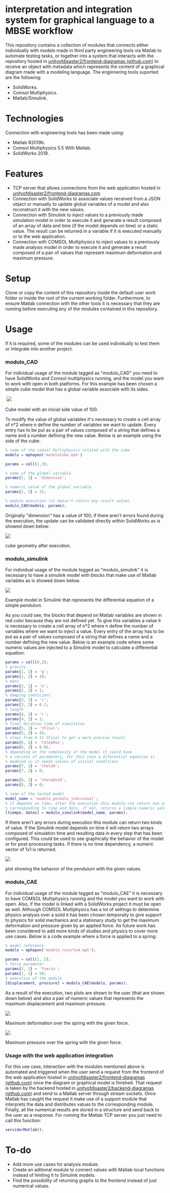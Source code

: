 

# interpretation and integration system for graphical language to a MBSE workflow 

This repository contains a collection of modules that connects either individually with models made in third party engineering tools via Matlab to automate testing tasks, or together into a system that interacts with the repository hosted in [unityofdisaster2/frontend-diagramas (github.com)][1] to receive an object with metadata which represents the content of a graphical diagram made with a modeling language. The enginnering tools suported are the following:

* SolidWorks. 
* Comsol Multiphysics. 
* Matlab/Simulink. 

# Technologies

Connection with engineering tools has been made using:

* Matlab R2019b.
* Comsol Multiphysics 5.5 With Matlab.
* SolidWorks 2019.

# Features

* TCP server that allows connections from the web application hosted in [unityofdisaster2/frontend-diagramas.com][1]
* Connection with SolidWorks to associate values received from a JSON object or manually to update global variables of a model and also reconstruct it with the new values. 
* Connection with Simulink to inject values to a previously made simulation model in order to execute it and generate a result composed of an array of data and time (if the model depends on time) or a static value. The result can be returned in a variable if it is executed manually or to the web application.
* Connection with COMSOL Multiphysics to inject values to a previously made analysis model in order to execute it and generate a result composed of a pair of values that represent maximum deformation and maximum pressure. 

# Setup

Clone or copy the content of this repository inside the default user work folder or inside the root of the current working folder. Furthermore, to ensure Matlab connection with the other tools it is necessary that they are running before executing any of the modules contained in this repository.

# Usage

If it is required, some of the modules can be used individually to test them or integrate into another project.  

### modulo_CAD

For individual usage of the module tagged as "modulo_CAD" you need to have SolidWorks and Comsol multiphysics running, and the model you want to work with open in both platforms. For this example has been chosen a simple cube model that has a global variable associate with its sides.

​											 ![](https://i.imgur.com/jeMjhI3.png) 

Cube model with an inicial side value of 100.  

To modify the value of global variables it's necessary to create a cell array of n*2 where n define the number of variables we want to update. Every entry has to be put as a pair of values composed of a string that defines a name and a number defining the new value. Below is an example using the side of the cube:

```matlab
% name of the comsol Multiphysics related with the cube
modelo = mphopen('modeloCubo.mph')

params = cell(1,2);

% name of the global variable
params{1, 1} = 'dimension';

% numeric value of the global variable 
params{1, 2} = 25;

% module execution (it doesn't return any result value)
modulo_CAD(modelo, params);

```

Originally "dimension" has a value of 100; if there aren't errors found during the execution, the update can be validated directly within SolidWorks as is showed down below:

![](https://i.imgur.com/q6aZt2g.png)

cube geometry after execution.  

### modulo_simulink 

For individual usage of the module tagged as "modulo_simulink" it is necessary to have a simulink model with blocks that make use of Matlab variables as is showed down below.  

![](https://i.imgur.com/vk3AipY.png)

Example model in Simulink that represents the differential equation of a simple pendulum.  

As you could see, the blocks that depend on Matlab variables are shown in red color because they are not defined yet. To give this variables a value it is necessary to create a cell array of n*2 where n define the number of variables where we want to inject a value. Every entry of the array has to be put as a pair of values composed of a string that defines a name and a number defining the new value. Below is an example code where some numeric values are injected to a Simulink model to calculate a differential equation:

```matlab
params = cell(8,2);
% gravity
params{1, 1} = 'g';
params{1, 2} = 10;
% mass
params{2, 1} = 'm';
params{2, 2} = 1;
% damping coeficient
params{3, 1} = 'c';
params{3, 2} = 0.2;
% length
params{4, 1} = 'L';
params{4, 2} = 1;
% final duration time of simulation
params{5, 1} = 'tFinal';
params{5, 2} = 45;
% steps from 0 to tFinal to get a more precise result
params{6, 1} = 'tStepMax';
params{6, 2} = 0.05;
% depending on the complexity of the model it could have 
% a variety of parameters, for this case a diferential equation is
% modeled so it needs values of initial conditions
params{7, 1} = 'theta0';
params{7, 2} = 0;

params{8, 1} = 'thetaDot0';
params{8, 2} = 0;

% name of the tested model
model_name = 'modelo_pendulo_individual';
% if depends on time, after the execution this module can return two arrays
% corresponding to time and data, if not, returns a simple numeric value
[tiempo, datos] = modulo_simulink(model_name, params);
```

If there aren't any errors during execution this module can return two kinds of value. If the Simulink model depends on time it will return two arrays composed of simulation time and resulting data in every step that has been configured. This could be used to see graphically the behavior of the model or for post-processing tasks. If there is no time dependency, a numeric vector of 1x1 is returned.

![](https://i.imgur.com/xoBCu1o.png)

plot showing the behavior of the pendulum with the given values.  

### modulo_CAE

For individual usage of the module tagged as "modulo_CAE" it is necessary to have COMSOL Multiphysics running and the model you want to work with open. Also, if the model is linked with a SolidWorks project it must be open as well. Although COMSOL Multiphysics has a lot of settings to determine physics analysis over a solid it has been chosen temporally to give support to physics for solid mechanics and a stationary study to get the maximum deformation and pressure given by an applied force. As future work has been considered to add more kinds of studies and physics to cover more use cases. Below is a code example where a force is applied to a spring:

```matlab
% model reference
modelo = mphopen('modelo_resorte4.mph');

params = cell(1, 2);
% force parameter
params{1, 1} = 'fuerza';
params{1, 2} = 50;
% execution of the module 
[displacement, pressure] = modulo_CAE(modelo, params);
```

As a result of the execution, two plots are shown to the user (that are shown down below) and also a pair of numeric values that represents the maximum displacement and maximum pressure.



![](https://i.imgur.com/DFyHp5S.png)

Maximum deformation over the spring with the given force.  





![](https://i.imgur.com/Wpktv6Q.png)

Maximum pressure over the spring with the given force.  



### Usage with the web application integration

For this use case, interaction with the modules mentioned above is automated and triggered when the user send a request from the frontend of the web application hosted in [unityofdisaster2/frontend-diagramas (github.com)][1] once the diagram or graphical model is finished. That request is taken by the backend hosted in [unityofdisaster2/backend-diagramas (github.com)][2] and send to a Matlab server through stream sockets. Once Matlab has caught the request it make use of a support module that interprets the data and distributes values to the corresponding module. Finally, all the numerical results are stored in a structure and send back to the user as a response. For running the Matlab TCP server you just need to call this function: 

```matlab
servidorMatlab();
```



# To-do

* Add more use cases for analysis module.
* Create an aditional module to connect values with Matlab local functions instead of limiting it to Simulink models.
* Find the possibility of returning graphs to the frontend instead of just numerical values.



[1]: https://github.com/unityofdisaster2/frontend-diagramas

[2]: https://github.com/unityofdisaster2/backend-diagramas

